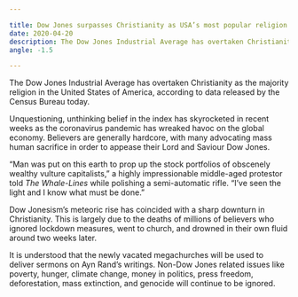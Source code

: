 ```yaml
---

title: Dow Jones surpasses Christianity as USA’s most popular religion
date: 2020-04-20
description: The Dow Jones Industrial Average has overtaken Christianity as the majority religion in the United States of America, according to data released by the Census Bureau today.
angle: -1.5

---
```


The Dow Jones Industrial Average has overtaken Christianity as the majority religion in the United States of America, according to data released by the Census Bureau today.

Unquestioning, unthinking belief in the index has skyrocketed in recent weeks as the coronavirus pandemic has wreaked havoc on the global economy. Believers are generally hardcore, with many advocating mass human sacrifice in order to appease their Lord and Saviour Dow Jones.

“Man was put on this earth to prop up the stock portfolios of obscenely wealthy vulture capitalists,” a highly impressionable middle-aged protestor told *The Whale-Lines* while polishing a semi-automatic rifle. “I’ve seen the light and I know what must be done.”

Dow Jonesism’s meteoric rise has coincided with a sharp downturn in Christianity. This is largely due to the deaths of millions of believers who ignored lockdown measures, went to church, and drowned in their own fluid around two weeks later.

It is understood that the newly vacated megachurches will be used to deliver sermons on Ayn Rand’s writings. Non-Dow Jones related issues like poverty, hunger, climate change, money in politics, press freedom, deforestation, mass extinction, and genocide will continue to be ignored.